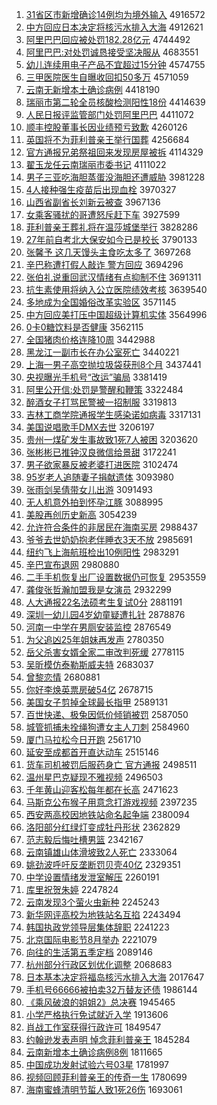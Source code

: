 1. [31省区市新增确诊14例均为境外输入](http://www.baidu.com/baidu?cl=3&tn=SE_baiduhomet8_jmjb7mjw&rsv_dl=fyb_top&fr=top1000&wd=31%CA%A1%C7%F8%CA%D0%D0%C2%D4%F6%C8%B7%D5%EF14%C0%FD%BE%F9%CE%AA%BE%B3%CD%E2%CA%E4%C8%EB) 4916572
1. [中方回应日本决定将核污水排入大海](http://www.baidu.com/baidu?cl=3&tn=SE_baiduhomet8_jmjb7mjw&rsv_dl=fyb_top&fr=top1000&wd=%D6%D0%B7%BD%BB%D8%D3%A6%C8%D5%B1%BE%BE%F6%B6%A8%BD%AB%BA%CB%CE%DB%CB%AE%C5%C5%C8%EB%B4%F3%BA%A3) 4912621
1. [阿里巴巴回应被处罚182.28亿元](http://www.baidu.com/baidu?cl=3&tn=SE_baiduhomet8_jmjb7mjw&rsv_dl=fyb_top&fr=top1000&wd=%B0%A2%C0%EF%B0%CD%B0%CD%BB%D8%D3%A6%B1%BB%B4%A6%B7%A3182.28%D2%DA%D4%AA) 4744492
1. [阿里巴巴:对处罚诚恳接受坚决服从](http://www.baidu.com/baidu?cl=3&tn=SE_baiduhomet8_jmjb7mjw&rsv_dl=fyb_top&fr=top1000&wd=%B0%A2%C0%EF%B0%CD%B0%CD%3A%B6%D4%B4%A6%B7%A3%B3%CF%BF%D2%BD%D3%CA%DC%BC%E1%BE%F6%B7%FE%B4%D3) 4683551
1. [幼儿连续用电子产品不宜超过15分钟](http://www.baidu.com/baidu?cl=3&tn=SE_baiduhomet8_jmjb7mjw&rsv_dl=fyb_top&fr=top1000&wd=%D3%D7%B6%F9%C1%AC%D0%F8%D3%C3%B5%E7%D7%D3%B2%FA%C6%B7%B2%BB%D2%CB%B3%AC%B9%FD15%B7%D6%D6%D3) 4574755
1. [三甲医院医生自曝收回扣50多万](http://www.baidu.com/baidu?cl=3&tn=SE_baiduhomet8_jmjb7mjw&rsv_dl=fyb_top&fr=top1000&wd=%C8%FD%BC%D7%D2%BD%D4%BA%D2%BD%C9%FA%D7%D4%C6%D8%CA%D5%BB%D8%BF%DB50%B6%E0%CD%F2) 4571059
1. [云南无新增本土确诊病例](http://www.baidu.com/baidu?cl=3&tn=SE_baiduhomet8_jmjb7mjw&rsv_dl=fyb_top&fr=top1000&wd=%D4%C6%C4%CF%CE%DE%D0%C2%D4%F6%B1%BE%CD%C1%C8%B7%D5%EF%B2%A1%C0%FD) 4418190
1. [瑞丽市第二轮全员核酸检测阳性18份](http://www.baidu.com/baidu?cl=3&tn=SE_baiduhomet8_jmjb7mjw&rsv_dl=fyb_top&fr=top1000&wd=%C8%F0%C0%F6%CA%D0%B5%DA%B6%FE%C2%D6%C8%AB%D4%B1%BA%CB%CB%E1%BC%EC%B2%E2%D1%F4%D0%D418%B7%DD) 4414639
1. [人民日报评监管部门处罚阿里巴巴](http://www.baidu.com/baidu?cl=3&tn=SE_baiduhomet8_jmjb7mjw&rsv_dl=fyb_top&fr=top1000&wd=%C8%CB%C3%F1%C8%D5%B1%A8%C6%C0%BC%E0%B9%DC%B2%BF%C3%C5%B4%A6%B7%A3%B0%A2%C0%EF%B0%CD%B0%CD) 4411072
1. [顺丰控股董事长因业绩预亏致歉](http://www.baidu.com/baidu?cl=3&tn=SE_baiduhomet8_jmjb7mjw&rsv_dl=fyb_top&fr=top1000&wd=%CB%B3%B7%E1%BF%D8%B9%C9%B6%AD%CA%C2%B3%A4%D2%F2%D2%B5%BC%A8%D4%A4%BF%F7%D6%C2%C7%B8) 4260126
1. [英国将不为菲利普亲王举行国葬](http://www.baidu.com/baidu?cl=3&tn=SE_baiduhomet8_jmjb7mjw&rsv_dl=fyb_top&fr=top1000&wd=%D3%A2%B9%FA%BD%AB%B2%BB%CE%AA%B7%C6%C0%FB%C6%D5%C7%D7%CD%F5%BE%D9%D0%D0%B9%FA%D4%E1) 4256684
1. [官方通报兄弟祭祖回来发现房屋被拆](http://www.baidu.com/baidu?cl=3&tn=SE_baiduhomet8_jmjb7mjw&rsv_dl=fyb_top&fr=top1000&wd=%B9%D9%B7%BD%CD%A8%B1%A8%D0%D6%B5%DC%BC%C0%D7%E6%BB%D8%C0%B4%B7%A2%CF%D6%B7%BF%CE%DD%B1%BB%B2%F0) 4114329
1. [翟玉龙任云南瑞丽市委书记](http://www.baidu.com/baidu?cl=3&tn=SE_baiduhomet8_jmjb7mjw&rsv_dl=fyb_top&fr=top1000&wd=%B5%D4%D3%F1%C1%FA%C8%CE%D4%C6%C4%CF%C8%F0%C0%F6%CA%D0%CE%AF%CA%E9%BC%C7) 4111022
1. [男子三亚吃海胆蒸蛋没海胆还遭威胁](http://www.baidu.com/baidu?cl=3&tn=SE_baiduhomet8_jmjb7mjw&rsv_dl=fyb_top&fr=top1000&wd=%C4%D0%D7%D3%C8%FD%D1%C7%B3%D4%BA%A3%B5%A8%D5%F4%B5%B0%C3%BB%BA%A3%B5%A8%BB%B9%D4%E2%CD%FE%D0%B2) 3981228
1. [4人接种强生疫苗后出现血栓](http://www.baidu.com/baidu?cl=3&tn=SE_baiduhomet8_jmjb7mjw&rsv_dl=fyb_top&fr=top1000&wd=4%C8%CB%BD%D3%D6%D6%C7%BF%C9%FA%D2%DF%C3%E7%BA%F3%B3%F6%CF%D6%D1%AA%CB%A8) 3970327
1. [山西省副省长刘新云被查](http://www.baidu.com/baidu?cl=3&tn=SE_baiduhomet8_jmjb7mjw&rsv_dl=fyb_top&fr=top1000&wd=%C9%BD%CE%F7%CA%A1%B8%B1%CA%A1%B3%A4%C1%F5%D0%C2%D4%C6%B1%BB%B2%E9) 3967136
1. [女乘客骚扰的哥遭怒斥赶下车](http://www.baidu.com/baidu?cl=3&tn=SE_baiduhomet8_jmjb7mjw&rsv_dl=fyb_top&fr=top1000&wd=%C5%AE%B3%CB%BF%CD%C9%A7%C8%C5%B5%C4%B8%E7%D4%E2%C5%AD%B3%E2%B8%CF%CF%C2%B3%B5) 3927599
1. [菲利普亲王葬礼将在温莎城堡举行](http://www.baidu.com/baidu?cl=3&tn=SE_baiduhomet8_jmjb7mjw&rsv_dl=fyb_top&fr=top1000&wd=%B7%C6%C0%FB%C6%D5%C7%D7%CD%F5%D4%E1%C0%F1%BD%AB%D4%DA%CE%C2%C9%AF%B3%C7%B1%A4%BE%D9%D0%D0) 3828286
1. [27年前自考北大保安如今已是校长](http://www.baidu.com/baidu?cl=3&tn=SE_baiduhomet8_jmjb7mjw&rsv_dl=fyb_top&fr=top1000&wd=27%C4%EA%C7%B0%D7%D4%BF%BC%B1%B1%B4%F3%B1%A3%B0%B2%C8%E7%BD%F1%D2%D1%CA%C7%D0%A3%B3%A4) 3790133
1. [张馨予 这几天馒头主食吃太多了](http://www.baidu.com/baidu?cl=3&tn=SE_baiduhomet8_jmjb7mjw&rsv_dl=fyb_top&fr=top1000&wd=%D5%C5%DC%B0%D3%E8%20%D5%E2%BC%B8%CC%EC%C2%F8%CD%B7%D6%F7%CA%B3%B3%D4%CC%AB%B6%E0%C1%CB) 3697268
1. [辛巴称遭打假人敲诈 警方回应](http://www.baidu.com/baidu?cl=3&tn=SE_baiduhomet8_jmjb7mjw&rsv_dl=fyb_top&fr=top1000&wd=%D0%C1%B0%CD%B3%C6%D4%E2%B4%F2%BC%D9%C8%CB%C7%C3%D5%A9%20%BE%AF%B7%BD%BB%D8%D3%A6) 3694296
1. [张伯礼说重回武汉情绪有点抑制不住](http://www.baidu.com/baidu?cl=3&tn=SE_baiduhomet8_jmjb7mjw&rsv_dl=fyb_top&fr=top1000&wd=%D5%C5%B2%AE%C0%F1%CB%B5%D6%D8%BB%D8%CE%E4%BA%BA%C7%E9%D0%F7%D3%D0%B5%E3%D2%D6%D6%C6%B2%BB%D7%A1) 3691311
1. [抗生素使用将纳入公立医院绩效考核](http://www.baidu.com/baidu?cl=3&tn=SE_baiduhomet8_jmjb7mjw&rsv_dl=fyb_top&fr=top1000&wd=%BF%B9%C9%FA%CB%D8%CA%B9%D3%C3%BD%AB%C4%C9%C8%EB%B9%AB%C1%A2%D2%BD%D4%BA%BC%A8%D0%A7%BF%BC%BA%CB) 3639540
1. [多地成为全国婚俗改革实验区](http://www.baidu.com/baidu?cl=3&tn=SE_baiduhomet8_jmjb7mjw&rsv_dl=fyb_top&fr=top1000&wd=%B6%E0%B5%D8%B3%C9%CE%AA%C8%AB%B9%FA%BB%E9%CB%D7%B8%C4%B8%EF%CA%B5%D1%E9%C7%F8) 3571145
1. [中方回应美打压中国超级计算机实体](http://www.baidu.com/baidu?cl=3&tn=SE_baiduhomet8_jmjb7mjw&rsv_dl=fyb_top&fr=top1000&wd=%D6%D0%B7%BD%BB%D8%D3%A6%C3%C0%B4%F2%D1%B9%D6%D0%B9%FA%B3%AC%BC%B6%BC%C6%CB%E3%BB%FA%CA%B5%CC%E5) 3564996
1. [0卡0糖饮料是否健康](http://www.baidu.com/baidu?cl=3&tn=SE_baiduhomet8_jmjb7mjw&rsv_dl=fyb_top&fr=top1000&wd=0%BF%A80%CC%C7%D2%FB%C1%CF%CA%C7%B7%F1%BD%A1%BF%B5) 3562115
1. [全国猪肉价格连降10周](http://www.baidu.com/baidu?cl=3&tn=SE_baiduhomet8_jmjb7mjw&rsv_dl=fyb_top&fr=top1000&wd=%C8%AB%B9%FA%D6%ED%C8%E2%BC%DB%B8%F1%C1%AC%BD%B510%D6%DC) 3442988
1. [黑龙江一副市长在办公室死亡](http://www.baidu.com/baidu?cl=3&tn=SE_baiduhomet8_jmjb7mjw&rsv_dl=fyb_top&fr=top1000&wd=%BA%DA%C1%FA%BD%AD%D2%BB%B8%B1%CA%D0%B3%A4%D4%DA%B0%EC%B9%AB%CA%D2%CB%C0%CD%F6) 3440221
1. [上海一男子高空抛垃圾袋获刑8个月](http://www.baidu.com/baidu?cl=3&tn=SE_baiduhomet8_jmjb7mjw&rsv_dl=fyb_top&fr=top1000&wd=%C9%CF%BA%A3%D2%BB%C4%D0%D7%D3%B8%DF%BF%D5%C5%D7%C0%AC%BB%F8%B4%FC%BB%F1%D0%CC8%B8%F6%D4%C2) 3437441
1. [央视曝光手机号“改运”骗局](http://www.baidu.com/baidu?cl=3&tn=SE_baiduhomet8_jmjb7mjw&rsv_dl=fyb_top&fr=top1000&wd=%D1%EB%CA%D3%C6%D8%B9%E2%CA%D6%BB%FA%BA%C5%A1%B0%B8%C4%D4%CB%A1%B1%C6%AD%BE%D6) 3381419
1. [阿里公开信:处罚是警醒和鞭策](http://www.baidu.com/baidu?cl=3&tn=SE_baiduhomet8_jmjb7mjw&rsv_dl=fyb_top&fr=top1000&wd=%B0%A2%C0%EF%B9%AB%BF%AA%D0%C5%3A%B4%A6%B7%A3%CA%C7%BE%AF%D0%D1%BA%CD%B1%DE%B2%DF) 3322484
1. [醉酒女子打骂民警被一招制服](http://www.baidu.com/baidu?cl=3&tn=SE_baiduhomet8_jmjb7mjw&rsv_dl=fyb_top&fr=top1000&wd=%D7%ED%BE%C6%C5%AE%D7%D3%B4%F2%C2%EE%C3%F1%BE%AF%B1%BB%D2%BB%D5%D0%D6%C6%B7%FE) 3319813
1. [吉林工商学院通报学生感染诺如病毒](http://www.baidu.com/baidu?cl=3&tn=SE_baiduhomet8_jmjb7mjw&rsv_dl=fyb_top&fr=top1000&wd=%BC%AA%C1%D6%B9%A4%C9%CC%D1%A7%D4%BA%CD%A8%B1%A8%D1%A7%C9%FA%B8%D0%C8%BE%C5%B5%C8%E7%B2%A1%B6%BE) 3317131
1. [美国说唱歌手DMX去世](http://www.baidu.com/baidu?cl=3&tn=SE_baiduhomet8_jmjb7mjw&rsv_dl=fyb_top&fr=top1000&wd=%C3%C0%B9%FA%CB%B5%B3%AA%B8%E8%CA%D6DMX%C8%A5%CA%C0) 3206197
1. [贵州一煤矿发生事故致1死7人被困](http://www.baidu.com/baidu?cl=3&tn=SE_baiduhomet8_jmjb7mjw&rsv_dl=fyb_top&fr=top1000&wd=%B9%F3%D6%DD%D2%BB%C3%BA%BF%F3%B7%A2%C9%FA%CA%C2%B9%CA%D6%C21%CB%C07%C8%CB%B1%BB%C0%A7) 3203620
1. [张彬彬已推钟汉良微信给景甜](http://www.baidu.com/baidu?cl=3&tn=SE_baiduhomet8_jmjb7mjw&rsv_dl=fyb_top&fr=top1000&wd=%D5%C5%B1%F2%B1%F2%D2%D1%CD%C6%D6%D3%BA%BA%C1%BC%CE%A2%D0%C5%B8%F8%BE%B0%CC%F0) 3172241
1. [男子欲家暴反被老婆打进医院](http://www.baidu.com/baidu?cl=3&tn=SE_baiduhomet8_jmjb7mjw&rsv_dl=fyb_top&fr=top1000&wd=%C4%D0%D7%D3%D3%FB%BC%D2%B1%A9%B7%B4%B1%BB%C0%CF%C6%C5%B4%F2%BD%F8%D2%BD%D4%BA) 3102474
1. [95岁老人追随妻子捐献遗体](http://www.baidu.com/baidu?cl=3&tn=SE_baiduhomet8_jmjb7mjw&rsv_dl=fyb_top&fr=top1000&wd=95%CB%EA%C0%CF%C8%CB%D7%B7%CB%E6%C6%DE%D7%D3%BE%E8%CF%D7%D2%C5%CC%E5) 3093980
1. [张雨剑吴倩带女儿出游](http://www.baidu.com/baidu?cl=3&tn=SE_baiduhomet8_jmjb7mjw&rsv_dl=fyb_top&fr=top1000&wd=%D5%C5%D3%EA%BD%A3%CE%E2%D9%BB%B4%F8%C5%AE%B6%F9%B3%F6%D3%CE) 3091493
1. [无人机意外拍到怀孕江豚](http://www.baidu.com/baidu?cl=3&tn=SE_baiduhomet8_jmjb7mjw&rsv_dl=fyb_top&fr=top1000&wd=%CE%DE%C8%CB%BB%FA%D2%E2%CD%E2%C5%C4%B5%BD%BB%B3%D4%D0%BD%AD%EB%E0) 3088995
1. [美股再创历史新高](http://www.baidu.com/baidu?cl=3&tn=SE_baiduhomet8_jmjb7mjw&rsv_dl=fyb_top&fr=top1000&wd=%C3%C0%B9%C9%D4%D9%B4%B4%C0%FA%CA%B7%D0%C2%B8%DF) 3054239
1. [允许符合条件的非居民在海南买房](http://www.baidu.com/baidu?cl=3&tn=SE_baiduhomet8_jmjb7mjw&rsv_dl=fyb_top&fr=top1000&wd=%D4%CA%D0%ED%B7%FB%BA%CF%CC%F5%BC%FE%B5%C4%B7%C7%BE%D3%C3%F1%D4%DA%BA%A3%C4%CF%C2%F2%B7%BF) 2988437
1. [爷爷去世奶奶抱老伴睡衣3天不放](http://www.baidu.com/baidu?cl=3&tn=SE_baiduhomet8_jmjb7mjw&rsv_dl=fyb_top&fr=top1000&wd=%D2%AF%D2%AF%C8%A5%CA%C0%C4%CC%C4%CC%B1%A7%C0%CF%B0%E9%CB%AF%D2%C23%CC%EC%B2%BB%B7%C5) 2985691
1. [纽约飞上海航班检出10例阳性](http://www.baidu.com/baidu?cl=3&tn=SE_baiduhomet8_jmjb7mjw&rsv_dl=fyb_top&fr=top1000&wd=%C5%A6%D4%BC%B7%C9%C9%CF%BA%A3%BA%BD%B0%E0%BC%EC%B3%F610%C0%FD%D1%F4%D0%D4) 2983291
1. [辛巴宣布退网](http://www.baidu.com/baidu?cl=3&tn=SE_baiduhomet8_jmjb7mjw&rsv_dl=fyb_top&fr=top1000&wd=%D0%C1%B0%CD%D0%FB%B2%BC%CD%CB%CD%F8) 2980880
1. [二手手机恢复出厂设置数据仍可恢复](http://www.baidu.com/baidu?cl=3&tn=SE_baiduhomet8_jmjb7mjw&rsv_dl=fyb_top&fr=top1000&wd=%B6%FE%CA%D6%CA%D6%BB%FA%BB%D6%B8%B4%B3%F6%B3%A7%C9%E8%D6%C3%CA%FD%BE%DD%C8%D4%BF%C9%BB%D6%B8%B4) 2953559
1. [龚俊张哲瀚加盟我是女演员](http://www.baidu.com/baidu?cl=3&tn=SE_baiduhomet8_jmjb7mjw&rsv_dl=fyb_top&fr=top1000&wd=%B9%A8%BF%A1%D5%C5%D5%DC%E5%AB%BC%D3%C3%CB%CE%D2%CA%C7%C5%AE%D1%DD%D4%B1) 2932299
1. [人大通报22名法硕考生复试0分](http://www.baidu.com/baidu?cl=3&tn=SE_baiduhomet8_jmjb7mjw&rsv_dl=fyb_top&fr=top1000&wd=%C8%CB%B4%F3%CD%A8%B1%A822%C3%FB%B7%A8%CB%B6%BF%BC%C9%FA%B8%B4%CA%D40%B7%D6) 2881191
1. [深圳一幼儿园4岁幼童疑遭扎针](http://www.baidu.com/baidu?cl=3&tn=SE_baiduhomet8_jmjb7mjw&rsv_dl=fyb_top&fr=top1000&wd=%C9%EE%DB%DA%D2%BB%D3%D7%B6%F9%D4%B04%CB%EA%D3%D7%CD%AF%D2%C9%D4%E2%D4%FA%D5%EB) 2878876
1. [河南一中学在男厕安装监控](http://www.baidu.com/baidu?cl=3&tn=SE_baiduhomet8_jmjb7mjw&rsv_dl=fyb_top&fr=top1000&wd=%BA%D3%C4%CF%D2%BB%D6%D0%D1%A7%D4%DA%C4%D0%B2%DE%B0%B2%D7%B0%BC%E0%BF%D8) 2876549
1. [为父追凶25年姐妹再发声](http://www.baidu.com/baidu?cl=3&tn=SE_baiduhomet8_jmjb7mjw&rsv_dl=fyb_top&fr=top1000&wd=%CE%AA%B8%B8%D7%B7%D0%D725%C4%EA%BD%E3%C3%C3%D4%D9%B7%A2%C9%F9) 2780350
1. [岳父杀害女婿全家二审改判死缓](http://www.baidu.com/baidu?cl=3&tn=SE_baiduhomet8_jmjb7mjw&rsv_dl=fyb_top&fr=top1000&wd=%D4%C0%B8%B8%C9%B1%BA%A6%C5%AE%D0%F6%C8%AB%BC%D2%B6%FE%C9%F3%B8%C4%C5%D0%CB%C0%BB%BA) 2778115
1. [吴昕模仿泰勒斯威夫特](http://www.baidu.com/baidu?cl=3&tn=SE_baiduhomet8_jmjb7mjw&rsv_dl=fyb_top&fr=top1000&wd=%CE%E2%EA%BF%C4%A3%B7%C2%CC%A9%C0%D5%CB%B9%CD%FE%B7%F2%CC%D8) 2683037
1. [曾黎恋情](http://www.baidu.com/baidu?cl=3&tn=SE_baiduhomet8_jmjb7mjw&rsv_dl=fyb_top&fr=top1000&wd=%D4%F8%C0%E8%C1%B5%C7%E9) 2680881
1. [你好李焕英票房破54亿](http://www.baidu.com/baidu?cl=3&tn=SE_baiduhomet8_jmjb7mjw&rsv_dl=fyb_top&fr=top1000&wd=%C4%E3%BA%C3%C0%EE%BB%C0%D3%A2%C6%B1%B7%BF%C6%C654%D2%DA) 2678715
1. [美国女子剪掉全球最长指甲](http://www.baidu.com/baidu?cl=3&tn=SE_baiduhomet8_jmjb7mjw&rsv_dl=fyb_top&fr=top1000&wd=%C3%C0%B9%FA%C5%AE%D7%D3%BC%F4%B5%F4%C8%AB%C7%F2%D7%EE%B3%A4%D6%B8%BC%D7) 2589131
1. [百世快递、极兔因低价倾销被罚](http://www.baidu.com/baidu?cl=3&tn=SE_baiduhomet8_jmjb7mjw&rsv_dl=fyb_top&fr=top1000&wd=%B0%D9%CA%C0%BF%EC%B5%DD%A1%A2%BC%AB%CD%C3%D2%F2%B5%CD%BC%DB%C7%E3%CF%FA%B1%BB%B7%A3) 2587050
1. [城管抓捕未拴绳狗遭女主人刀刺](http://www.baidu.com/baidu?cl=3&tn=SE_baiduhomet8_jmjb7mjw&rsv_dl=fyb_top&fr=top1000&wd=%B3%C7%B9%DC%D7%A5%B2%B6%CE%B4%CB%A9%C9%FE%B9%B7%D4%E2%C5%AE%D6%F7%C8%CB%B5%B6%B4%CC) 2584960
1. [厦门马拉松今日开跑](http://www.baidu.com/baidu?cl=3&tn=SE_baiduhomet8_jmjb7mjw&rsv_dl=fyb_top&fr=top1000&wd=%CF%C3%C3%C5%C2%ED%C0%AD%CB%C9%BD%F1%C8%D5%BF%AA%C5%DC) 2561710
1. [延安至成都首开直达动车](http://www.baidu.com/baidu?cl=3&tn=SE_baiduhomet8_jmjb7mjw&rsv_dl=fyb_top&fr=top1000&wd=%D1%D3%B0%B2%D6%C1%B3%C9%B6%BC%CA%D7%BF%AA%D6%B1%B4%EF%B6%AF%B3%B5) 2515146
1. [货车司机被罚后服药身亡 官方通报](http://www.baidu.com/baidu?cl=3&tn=SE_baiduhomet8_jmjb7mjw&rsv_dl=fyb_top&fr=top1000&wd=%BB%F5%B3%B5%CB%BE%BB%FA%B1%BB%B7%A3%BA%F3%B7%FE%D2%A9%C9%ED%CD%F6%20%B9%D9%B7%BD%CD%A8%B1%A8) 2498511
1. [温州星巴克疑现不雅视频](http://www.baidu.com/baidu?cl=3&tn=SE_baiduhomet8_jmjb7mjw&rsv_dl=fyb_top&fr=top1000&wd=%CE%C2%D6%DD%D0%C7%B0%CD%BF%CB%D2%C9%CF%D6%B2%BB%D1%C5%CA%D3%C6%B5) 2496503
1. [千年黄山迎客松每年都在长高](http://www.baidu.com/baidu?cl=3&tn=SE_baiduhomet8_jmjb7mjw&rsv_dl=fyb_top&fr=top1000&wd=%C7%A7%C4%EA%BB%C6%C9%BD%D3%AD%BF%CD%CB%C9%C3%BF%C4%EA%B6%BC%D4%DA%B3%A4%B8%DF) 2471623
1. [马斯克公布猴子用意念打游戏视频](http://www.baidu.com/baidu?cl=3&tn=SE_baiduhomet8_jmjb7mjw&rsv_dl=fyb_top&fr=top1000&wd=%C2%ED%CB%B9%BF%CB%B9%AB%B2%BC%BA%EF%D7%D3%D3%C3%D2%E2%C4%EE%B4%F2%D3%CE%CF%B7%CA%D3%C6%B5) 2397235
1. [西安两高校因地铁站命名起争端](http://www.baidu.com/baidu?cl=3&tn=SE_baiduhomet8_jmjb7mjw&rsv_dl=fyb_top&fr=top1000&wd=%CE%F7%B0%B2%C1%BD%B8%DF%D0%A3%D2%F2%B5%D8%CC%FA%D5%BE%C3%FC%C3%FB%C6%F0%D5%F9%B6%CB) 2380094
1. [洛阳部分红绿灯变成牡丹形状](http://www.baidu.com/baidu?cl=3&tn=SE_baiduhomet8_jmjb7mjw&rsv_dl=fyb_top&fr=top1000&wd=%C2%E5%D1%F4%B2%BF%B7%D6%BA%EC%C2%CC%B5%C6%B1%E4%B3%C9%C4%B5%B5%A4%D0%CE%D7%B4) 2362829
1. [范志毅后悔吐槽男篮](http://www.baidu.com/baidu?cl=3&tn=SE_baiduhomet8_jmjb7mjw&rsv_dl=fyb_top&fr=top1000&wd=%B7%B6%D6%BE%D2%E3%BA%F3%BB%DA%CD%C2%B2%DB%C4%D0%C0%BA) 2342167
1. [云南镇雄山体滑坡致2人死亡](http://www.baidu.com/baidu?cl=3&tn=SE_baiduhomet8_jmjb7mjw&rsv_dl=fyb_top&fr=top1000&wd=%D4%C6%C4%CF%D5%F2%D0%DB%C9%BD%CC%E5%BB%AC%C6%C2%D6%C22%C8%CB%CB%C0%CD%F6) 2333064
1. [姚劲波呼吁反垄断罚贝壳40亿](http://www.baidu.com/baidu?cl=3&tn=SE_baiduhomet8_jmjb7mjw&rsv_dl=fyb_top&fr=top1000&wd=%D2%A6%BE%A2%B2%A8%BA%F4%D3%F5%B7%B4%C2%A2%B6%CF%B7%A3%B1%B4%BF%C740%D2%DA) 2329351
1. [中学设置情绪发泄室解压](http://www.baidu.com/baidu?cl=3&tn=SE_baiduhomet8_jmjb7mjw&rsv_dl=fyb_top&fr=top1000&wd=%D6%D0%D1%A7%C9%E8%D6%C3%C7%E9%D0%F7%B7%A2%D0%B9%CA%D2%BD%E2%D1%B9) 2260191
1. [库里祝贺朱婷](http://www.baidu.com/baidu?cl=3&tn=SE_baiduhomet8_jmjb7mjw&rsv_dl=fyb_top&fr=top1000&wd=%BF%E2%C0%EF%D7%A3%BA%D8%D6%EC%E6%C3) 2247824
1. [云南发现3个萤火虫新种](http://www.baidu.com/baidu?cl=3&tn=SE_baiduhomet8_jmjb7mjw&rsv_dl=fyb_top&fr=top1000&wd=%D4%C6%C4%CF%B7%A2%CF%D63%B8%F6%D3%A9%BB%F0%B3%E6%D0%C2%D6%D6) 2245243
1. [新华网评高校为地铁站名互掐](http://www.baidu.com/baidu?cl=3&tn=SE_baiduhomet8_jmjb7mjw&rsv_dl=fyb_top&fr=top1000&wd=%D0%C2%BB%AA%CD%F8%C6%C0%B8%DF%D0%A3%CE%AA%B5%D8%CC%FA%D5%BE%C3%FB%BB%A5%C6%FE) 2243494
1. [韩国执政党领导层集体辞职](http://www.baidu.com/baidu?cl=3&tn=SE_baiduhomet8_jmjb7mjw&rsv_dl=fyb_top&fr=top1000&wd=%BA%AB%B9%FA%D6%B4%D5%FE%B5%B3%C1%EC%B5%BC%B2%E3%BC%AF%CC%E5%B4%C7%D6%B0) 2241223
1. [北京国际电影节8月举办](http://www.baidu.com/baidu?cl=3&tn=SE_baiduhomet8_jmjb7mjw&rsv_dl=fyb_top&fr=top1000&wd=%B1%B1%BE%A9%B9%FA%BC%CA%B5%E7%D3%B0%BD%DA8%D4%C2%BE%D9%B0%EC) 2221079
1. [向往的生活第五季定档](http://www.baidu.com/baidu?cl=3&tn=SE_baiduhomet8_jmjb7mjw&rsv_dl=fyb_top&fr=top1000&wd=%CF%F2%CD%F9%B5%C4%C9%FA%BB%EE%B5%DA%CE%E5%BC%BE%B6%A8%B5%B5) 2089146
1. [杭州部分行政区划优化调整](http://www.baidu.com/baidu?cl=3&tn=SE_baiduhomet8_jmjb7mjw&rsv_dl=fyb_top&fr=top1000&wd=%BA%BC%D6%DD%B2%BF%B7%D6%D0%D0%D5%FE%C7%F8%BB%AE%D3%C5%BB%AF%B5%F7%D5%FB) 2068683
1. [日本基本决定将福岛核污水排入大海](http://www.baidu.com/baidu?cl=3&tn=SE_baiduhomet8_jmjb7mjw&rsv_dl=fyb_top&fr=top1000&wd=%C8%D5%B1%BE%BB%F9%B1%BE%BE%F6%B6%A8%BD%AB%B8%A3%B5%BA%BA%CB%CE%DB%CB%AE%C5%C5%C8%EB%B4%F3%BA%A3) 2017647
1. [手机号66666被拍卖32万替友还债](http://www.baidu.com/baidu?cl=3&tn=SE_baiduhomet8_jmjb7mjw&rsv_dl=fyb_top&fr=top1000&wd=%CA%D6%BB%FA%BA%C566666%B1%BB%C5%C4%C2%F432%CD%F2%CC%E6%D3%D1%BB%B9%D5%AE) 1986144
1. [《乘风破浪的姐姐2》总决赛](http://www.baidu.com/baidu?cl=3&tn=SE_baiduhomet8_jmjb7mjw&rsv_dl=fyb_top&fr=top1000&wd=%A1%B6%B3%CB%B7%E7%C6%C6%C0%CB%B5%C4%BD%E3%BD%E32%A1%B7%D7%DC%BE%F6%C8%FC) 1945465
1. [小学严格执行免试就近入学](http://www.baidu.com/baidu?cl=3&tn=SE_baiduhomet8_jmjb7mjw&rsv_dl=fyb_top&fr=top1000&wd=%D0%A1%D1%A7%D1%CF%B8%F1%D6%B4%D0%D0%C3%E2%CA%D4%BE%CD%BD%FC%C8%EB%D1%A7) 1913606
1. [肖战工作室获得行政许可](http://www.baidu.com/baidu?cl=3&tn=SE_baiduhomet8_jmjb7mjw&rsv_dl=fyb_top&fr=top1000&wd=%D0%A4%D5%BD%B9%A4%D7%F7%CA%D2%BB%F1%B5%C3%D0%D0%D5%FE%D0%ED%BF%C9) 1849547
1. [约翰逊发表声明 悼念菲利普亲王](http://www.baidu.com/baidu?cl=3&tn=SE_baiduhomet8_jmjb7mjw&rsv_dl=fyb_top&fr=top1000&wd=%D4%BC%BA%B2%D1%B7%B7%A2%B1%ED%C9%F9%C3%F7%20%B5%BF%C4%EE%B7%C6%C0%FB%C6%D5%C7%D7%CD%F5) 1845284
1. [云南新增本土确诊病例8例](http://www.baidu.com/baidu?cl=3&tn=SE_baiduhomet8_jmjb7mjw&rsv_dl=fyb_top&fr=top1000&wd=%D4%C6%C4%CF%D0%C2%D4%F6%B1%BE%CD%C1%C8%B7%D5%EF%B2%A1%C0%FD8%C0%FD) 1811665
1. [中国成功发射试验六号03星](http://www.baidu.com/baidu?cl=3&tn=SE_baiduhomet8_jmjb7mjw&rsv_dl=fyb_top&fr=top1000&wd=%D6%D0%B9%FA%B3%C9%B9%A6%B7%A2%C9%E4%CA%D4%D1%E9%C1%F9%BA%C503%D0%C7) 1781997
1. [视频回顾菲利普亲王的传奇一生](http://www.baidu.com/baidu?cl=3&tn=SE_baiduhomet8_jmjb7mjw&rsv_dl=fyb_top&fr=top1000&wd=%CA%D3%C6%B5%BB%D8%B9%CB%B7%C6%C0%FB%C6%D5%C7%D7%CD%F5%B5%C4%B4%AB%C6%E6%D2%BB%C9%FA) 1780699
1. [海南蜜蜂清明节蜇人致1死26伤](http://www.baidu.com/baidu?cl=3&tn=SE_baiduhomet8_jmjb7mjw&rsv_dl=fyb_top&fr=top1000&wd=%BA%A3%C4%CF%C3%DB%B7%E4%C7%E5%C3%F7%BD%DA%F2%D8%C8%CB%D6%C21%CB%C026%C9%CB) 1693061